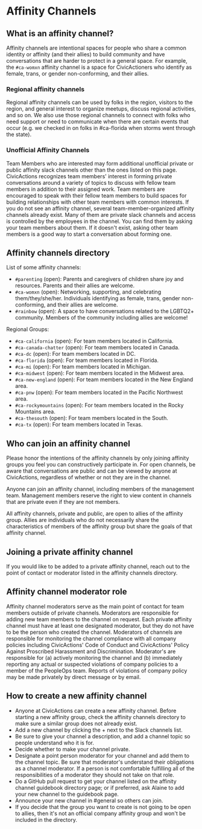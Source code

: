 # Affinity Channels

## What is an affinity channel?

Affinity channels are intentional spaces for people who share a common identity or affinity (and their allies) to build community and have conversations that are harder to protect in a general space. For example, the `#ca-womxn` affinity channel is a space for CivicActioners who identify as female, trans, or gender non-conforming, and their allies.

### Regional affinity channels

Regional affinity channels can be used by folks in the region, visitors to the region, and general interest to organize meetups, discuss regional activities, and so on. We also use those regional channels to connect with folks who need support or need to communicate when there are certain events that occur (e.g. we checked in on folks in #ca-florida when storms went through the state).

### Unofficial Affinity Channels

Team Members who are interested may form additional unofficial private or public affinity slack channels other than the ones listed on this page. CivicActions recognizes team members' interest in forming private conversations around a variety of topics to discuss with fellow team members in addition to their assigned work. Team members are encouraged to speak with their fellow team members to build spaces for building relationships with other team members with common interests. If you do not see an affinity channel, several team-member-organized affinity channels already exist. Many of them are private slack channels and access is controlled by the employees in the channel. You can find them by asking your team members about them. If it doesn't exist, asking other team members is a good way to start a conversation about forming one.

## Affinity channels directory

List of some affinity channels:

- `#parenting` (open): Parents and caregivers of children share joy and resources. Parents and their allies are welcome.
- `#ca-womxn` (open): Networking, supporting, and celebrating them/they/she/her. Individuals identifying as female, trans, gender non-conforming, and their allies are welcome.
- `#rainbow` (open): A space to have conversations related to the LGBTQ2+ community. Members of the community including allies are welcome!

Regional Groups:

- `#ca-california` (open): For team members located in California.
- `#ca-canada-chatter` (open): For team members located in Canada.
- `#ca-dc` (open): For team members located in DC.
- `#ca-florida` (open): For team members located in Florida.
- `#ca-mi` (open): For team members located in Michigan.
- `#ca-midwest` (open): For team members located in the Midwest area.
- `#ca-new-england` (open): For team members located in the New England area.
- `#ca-pnw` (open): For team members located in the Pacific Northwest area.
- `#ca-rockymountains` (open): For team members located in the Rocky Mountains area.
- `#ca-thesouth` (open): For team members located in the South.
- `#ca-tx` (open): For team members located in Texas.

## Who can join an affinity channel

Please honor the intentions of the affinity channels by only joining affinity groups you feel you can constructively participate in. For open channels, be aware that conversations are public and can be viewed by anyone at CivicActions, regardless of whether or not they are in the channel.

Anyone can join an affinity channel, including members of the management team. Management members reserve the right to view content in channels that are private even if they are not members.

All affinity channels, private and public, are open to allies of the affinity group. Allies are individuals who do not necessarily share the characteristics of members of the affinity group but share the goals of that affinity channel.

## Joining a private affinity channel

If you would like to be added to a private affinity channel, reach out to the point of contact or moderator listed in the affinity channels directory.

## Affinity channel moderator role

Affinity channel moderators serve as the main point of contact for team members outside of private channels. Moderators are responsible for adding new team members to the channel on request. Each private affinity channel must have at least one designated moderator, but they do not have to be the person who created the channel. Moderators of channels are responsible for monitoring the channel compliance with all company policies including CivicActions' Code of Conduct and CivicActions' Policy Against Proscribed Harassment and Discrimination. Moderator's are responsible for (a) actively monitoring the channel and (b) immediately reporting any actual or suspected violations of company policies to a member of the PeopleOps team. Reports of violations of company policy may be made privately by direct message or by email.

## How to create a new affinity channel

- Anyone at CivicActions can create a new affinity channel. Before starting a new affinity group, check the affinity channels directory to make sure a similar group does not already exist.
- Add a new channel by clicking the + next to the Slack channels list.
- Be sure to give your channel a description, and add a channel topic so people understand who it is for.
- Decide whether to make your channel private.
- Designate a point person moderator for your channel and add them to the channel topic. Be sure that moderator's understand their obligations as a channel moderator. If a person is not comfortable fulfilling all of the responsibilities of a moderator they should not take on that role.
- Do a GitHub pull request to get your channel listed on the affinity channel guidebook directory page; or if preferred, ask Alaine to add your new channel to the guidebook page.
- Announce your new channel in #general so others can join.
- If you decide that the group you want to create is not going to be open to allies, then it's not an official company affinity group and won't be included in the directory.
